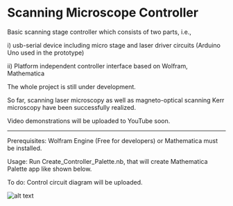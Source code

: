 # Scanning Microscope Controller 

Basic scanning stage controller which consists of two parts, i.e.,

i)  usb-serial device including micro stage and laser driver circuits (Arduino Uno used in the prototype) 

ii) Platform independent controller interface based on Wolfram, Mathematica

The whole project is still under development.

So far, scanning laser microscopy as well as magneto-optical scanning Kerr microscopy have been successfully realized.

Video demonstrations will be uploaded to YouTube soon. 

***

Prerequisites: Wolfram Engine (Free for developers) or Mathematica must be installed.

Usage: Run Create_Controller_Palette.nb, that will create Mathematica Palette app like shown below.

To do: Control circuit diagram will be uploaded.

![alt text](https://github.com/icyesil/Scanning_Microscope_Controller/blob/main/Application.jpg?raw=true)
